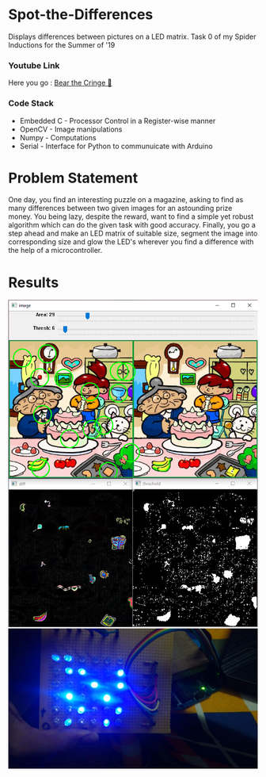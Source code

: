 # Spot-the-Differences
Displays differences between pictures on a LED matrix. 
Task 0 of my Spider Inductions for the Summer of '19
### Youtube Link
Here you go : [Bear the Cringe 🤣](https://www.youtube.com/watch?v=W3XFHgI8PFY)
### Code Stack
* Embedded C - Processor Control in a Register-wise manner
* OpenCV - Image manipulations 
* Numpy - Computations
* Serial - Interface for Python to communuicate with Arduino
# Problem Statement 
One day, you find an interesting puzzle on a magazine, asking to find as many differences between two given images for an astounding prize money. You being lazy, despite the reward, want to find a simple yet robust algorithm which can do the given task with good accuracy. Finally, you go a step ahead and make an LED matrix of suitable size, segment the image into corresponding size and glow the LED's wherever you find a difference with the help of a microcontroller.
# Results
![cv](Results/Result.png)
<br>
![matrix](Results/Matrix.png)